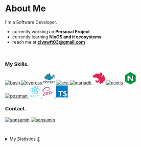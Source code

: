 # About Me

I'm a Software Developer.

- currently working on **Personal Project**
- currently learning **NixOS and it ecosystems**
- reach me at **clvswft03@gmail.com**

&nbsp;

<h3 align="left">My Skills.</h3>
<p align="left"> <a href="https://www.gnu.org/software/bash/" target="_blank" rel="noreferrer"> <img src="https://www.vectorlogo.zone/logos/gnu_bash/gnu_bash-icon.svg" alt="bash" width="40" height="40"/> </a> <a href="https://www.cypress.io" target="_blank" rel="noreferrer"> <img src="https://raw.githubusercontent.com/simple-icons/simple-icons/6e46ec1fc23b60c8fd0d2f2ff46db82e16dbd75f/icons/cypress.svg" alt="cypress" width="40" height="40"/> </a> <a href="https://www.docker.com/" target="_blank" rel="noreferrer"> <img src="https://raw.githubusercontent.com/devicons/devicon/master/icons/docker/docker-original-wordmark.svg" alt="docker" width="40" height="40"/> </a> <a href="https://jestjs.io" target="_blank" rel="noreferrer"> <img src="https://www.vectorlogo.zone/logos/jestjsio/jestjsio-icon.svg" alt="jest" width="40" height="40"/> </a> <a href="https://mariadb.org/" target="_blank" rel="noreferrer"> <img src="https://www.vectorlogo.zone/logos/mariadb/mariadb-icon.svg" alt="mariadb" width="40" height="40"/> </a> <a href="https://nestjs.com/" target="_blank" rel="noreferrer"> <img src="https://raw.githubusercontent.com/devicons/devicon/master/icons/nestjs/nestjs-plain.svg" alt="nestjs" width="40" height="40"/> </a> <a href="https://nextjs.org/" target="_blank" rel="noreferrer"> <img src="https://cdn.worldvectorlogo.com/logos/nextjs-2.svg" alt="nextjs" width="40" height="40"/> </a> <a href="https://www.nginx.com" target="_blank" rel="noreferrer"> <img src="https://raw.githubusercontent.com/devicons/devicon/master/icons/nginx/nginx-original.svg" alt="nginx" width="40" height="40"/> </a> <a href="https://postman.com" target="_blank" rel="noreferrer"> <img src="https://www.vectorlogo.zone/logos/getpostman/getpostman-icon.svg" alt="postman" width="40" height="40"/> </a> <a href="https://reactjs.org/" target="_blank" rel="noreferrer"> <img src="https://raw.githubusercontent.com/devicons/devicon/master/icons/react/react-original-wordmark.svg" alt="react" width="40" height="40"/> </a> <a href="https://sass-lang.com" target="_blank" rel="noreferrer"> <img src="https://raw.githubusercontent.com/devicons/devicon/master/icons/sass/sass-original.svg" alt="sass" width="40" height="40"/> </a> <a href="https://www.typescriptlang.org/" target="_blank" rel="noreferrer"> <img src="https://raw.githubusercontent.com/devicons/devicon/master/icons/typescript/typescript-original.svg" alt="typescript" width="40" height="40"/> </a> </p>

<h3 align="left">Contact.</h3>
<p align="left"> <a href="https://linkedin.com/in/sonsumin" target="blank"><img align="center" src="https://raw.githubusercontent.com/rahuldkjain/github-profile-readme-generator/master/src/images/icons/Social/github.svg" alt="sonsumin" height="30" width="40" /></a> <a href="https://linkedin.com/in/sonsumin" target="blank"><img align="center" src="https://raw.githubusercontent.com/rahuldkjain/github-profile-readme-generator/master/src/images/icons/Social/linked-in-alt.svg" alt="sonsumin" height="30" width="40" /></a>
</p>

&nbsp;

<details>
 <summary>My Statistics ↕️</summary>

<!--START_SECTION:waka-->
![Code Time](http://img.shields.io/badge/Code%20Time-1%2C961%20hrs%2040%20mins-blue)

![Profile Views](http://img.shields.io/badge/Profile%20Views-1-blue)

**🐱 My GitHub Data** 

> 📦 12.9 MB Used in GitHub's Storage 
 > 
> 🏆 507 Contributions in the Year 2024
 > 
> 💼 Opted to Hire
 > 
> 📜 580 Public Repositories 
 > 
> 🔑 157 Private Repositories 
 > 
**I'm a Night 🦉** 

```text
🌞 Morning                3556 commits        ██░░░░░░░░░░░░░░░░░░░░░░░   07.39 % 
🌆 Daytime                17082 commits       █████████░░░░░░░░░░░░░░░░   35.52 % 
🌃 Evening                17979 commits       █████████░░░░░░░░░░░░░░░░   37.39 % 
🌙 Night                  9470 commits        █████░░░░░░░░░░░░░░░░░░░░   19.69 % 
```
📅 **I'm Most Productive on Monday** 

```text
Monday                   8691 commits        █████░░░░░░░░░░░░░░░░░░░░   18.07 % 
Tuesday                  8315 commits        ████░░░░░░░░░░░░░░░░░░░░░   17.29 % 
Wednesday                7436 commits        ████░░░░░░░░░░░░░░░░░░░░░   15.46 % 
Thursday                 7281 commits        ████░░░░░░░░░░░░░░░░░░░░░   15.14 % 
Friday                   7259 commits        ████░░░░░░░░░░░░░░░░░░░░░   15.10 % 
Saturday                 4211 commits        ██░░░░░░░░░░░░░░░░░░░░░░░   08.76 % 
Sunday                   4894 commits        ███░░░░░░░░░░░░░░░░░░░░░░   10.18 % 
```


📊 **This Week I Spent My Time On** 

```text
🕑︎ Time Zone: Asia/Seoul

💬 Programming Languages: 
TypeScript               21 hrs 37 mins      ███████████████░░░░░░░░░░   58.80 % 
JavaScript               9 hrs 23 mins       ██████░░░░░░░░░░░░░░░░░░░   25.54 % 
JSON                     1 hr 54 mins        █░░░░░░░░░░░░░░░░░░░░░░░░   05.20 % 
Markdown                 1 hr 29 mins        █░░░░░░░░░░░░░░░░░░░░░░░░   04.04 % 
Prisma                   56 mins             █░░░░░░░░░░░░░░░░░░░░░░░░   02.54 % 

🔥 Editors: 
VS Code                  36 hrs 46 mins      █████████████████████████   100.00 % 

💻 Operating System: 
Mac                      36 hrs 41 mins      █████████████████████████   99.78 % 
Windows                  4 mins              ░░░░░░░░░░░░░░░░░░░░░░░░░   00.22 % 
```

**I Mostly Code in JavaScript** 

```text
JavaScript               30 repos            █████░░░░░░░░░░░░░░░░░░░░   20.69 % 
TypeScript               29 repos            █████░░░░░░░░░░░░░░░░░░░░   20.00 % 
Python                   28 repos            █████░░░░░░░░░░░░░░░░░░░░   19.31 % 
Nix                      7 repos             █░░░░░░░░░░░░░░░░░░░░░░░░   04.83 % 
AutoHotkey               1 repo              ░░░░░░░░░░░░░░░░░░░░░░░░░   00.69 % 
```



**Timeline**

![Lines of Code chart](https://raw.githubusercontent.com/testfailed/testfailed/main/assets/bar_graph.png)


 Last Updated on 21/11/2024 01:01:30 UTC
<!--END_SECTION:waka-->
</details>
